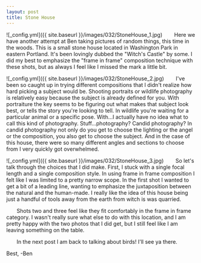 ```yaml
---
layout: post
title: Stone House
---
```


![_config.yml]({{ site.baseurl }}/images/032/StoneHouse_1.jpg)
&nbsp;&nbsp;&nbsp;&nbsp;&nbsp;&nbsp; Here we have another attempt at Ben taking pictures of random things, this time in the woods. This is a small stone house located in Washington Park in eastern Portland. It's been lovingly dubbed the "Witch's Castle" by some. I did my best to emphasize the "frame in frame" composition technique with these shots, but as always I feel like I missed the mark a little bit. 

![_config.yml]({{ site.baseurl }}/images/032/StoneHouse_2.jpg)
&nbsp;&nbsp;&nbsp;&nbsp;&nbsp;&nbsp; I've been so caught up in trying different compositions that I didn't realize how hard picking a subject would be. Shooting portraits or wildlife photography is relatively easy because the subject is already defined for you. With portraiture the key seems to be figuring out what makes that subject look best, or tells the story you're looking to tell. In wildlife you're waiting for a particular animal or a specific pose. With...I actually have no idea what to call this kind of photography. Stuff...photography? Candid photography? In candid photography not only do you get to choose the lighting or the angel or the composition, you also get to choose the subject. And in the case of this house, there were so many different angles and sections to choose from I very quickly got overwhelmed. 

![_config.yml]({{ site.baseurl }}/images/032/StoneHouse_3.jpg)
&nbsp;&nbsp;&nbsp;&nbsp;&nbsp;&nbsp; So let's talk through the choices that I did make. First, I stuck with a single focal length and a single composition style. In using frame in frame composition I felt like I was limited to a pretty narrow scope. In the first shot I wanted to get a bit of a leading line, wanting to emphasize the juxtaposition between the natural and the human-made. I really like the idea of this house being just a handful of tools away from the earth from witch is was quarried.

&nbsp;&nbsp;&nbsp;&nbsp;&nbsp;&nbsp; Shots two and three feel like they fit comfortably in the frame in frame category. I wasn't really sure what else to do with this location, and I am pretty happy with the two photos that I did get, but I still feel like I am leaving something on the table. 

&nbsp;&nbsp;&nbsp;&nbsp;&nbsp;&nbsp; In the next post I am back to talking about birds! I'll see ya there. 

Best,
-Ben